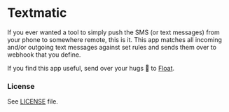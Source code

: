 # Textmatic

If you ever wanted a tool to simply push the SMS (or text messages) from your phone to somewhere remote, this is it.
This app matches all incoming and/or outgoing text messages against set rules and sends them over to webhook that you define.

If you find this app useful, send over your hugs :hugs: to [Float](https://float.africa/). 

### License

See [LICENSE](LICENSE) file.
